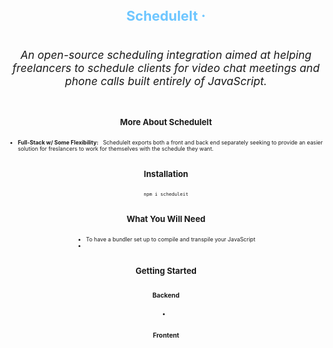 <div style="height: max-content; width: 100%; display: flex; flex-flow: column nowrap; justify-content: flex-start; align-items: center; font-size: 62.5%;" align="center">
    <h1 align='center' style="font-size: 2.5em; font-weight: bold; color: #6EC6FF;">ScheduleIt · </h1>  
</div>
    <h5 style='font-size: 1.25em; font-weight: normal;' align='center'>An open-source scheduling integration aimed at helping freelancers to schedule clients for video chat meetings and phone calls built entirely of JavaScript.</h5>
<div style="height: max-content; width: 100%; display: flex; flex-flow: column nowrap; justify-content: flex-start; align-items: center; font-size: 62.5%;" align="left">
    <h2>More About ScheduleIt</h2>
    <ul>
        <li><strong>Full-Stack w/ Some Flexibility:</strong> &nbsp; ScheduleIt exports both a front and back end separately seeking to provide an easier solution for freslancers to work for themselves with the schedule they want.</li>
    </ul>
    
</div>

<div style="height: max-content; width: 100%; display: flex; flex-flow: column nowrap; justify-content: flex-start; align-items: center; font-size: 62.5%;" align="left">
    <h2>Installation</h2>
    
    npm i scheduleit
    
</div>

<div style="height: max-content; width: 100%; display: flex; flex-flow: column nowrap; justify-content: flex-start; align-items: center; font-size: 62.5%;" align="left">
  <h2>What You Will Need</h2>
    <ul>
        <li>To have a bundler set up to compile and transpile your JavaScript</li>
        <li></li>
    </ul>
    
</div>

<div style="height: max-content; width: 100%; display: flex; flex-flow: column nowrap; justify-content: flex-start; align-items: center; font-size: 62.5%;" align="left">
  <h2>Getting Started</h2>
    
  <h3>Backend</h3>
    <ul>
        <li></li>
    </ul>
    
  <h3>Frontent</h3>
</div>
